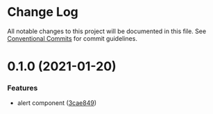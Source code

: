 # Change Log

All notable changes to this project will be documented in this file.
See [Conventional Commits](https://conventionalcommits.org) for commit guidelines.

# 0.1.0 (2021-01-20)


### Features

* alert component ([3cae849](https://github.com/fellesdatakatalog/fdk-kit/commit/3cae8491adf21589dd1aaac7454e9da7a7812fd3))
